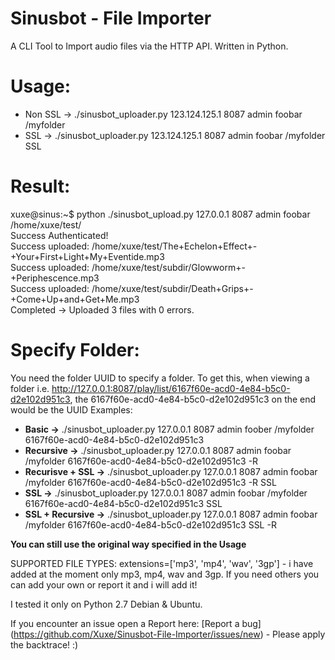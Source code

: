 # Sinusbot - File Importer
A CLI Tool to Import audio files via the HTTP API. Written in Python.

# Usage:

- Non SSL -> ./sinusbot_uploader.py 123.124.125.1 8087 admin foobar /myfolder
- SSL -> ./sinusbot_uploader.py 123.124.125.1 8087 admin foobar /myfolder SSL

# Result:

xuxe@sinus:~$ python ./sinusbot_upload.py 127.0.0.1 8087 admin foobar /home/xuxe/test/ </br>
Success Authenticated! </br>
Success uploaded: /home/xuxe/test/The+Echelon+Effect+-+Your+First+Light+My+Eventide.mp3 </br>
Success uploaded: /home/xuxe/test/subdir/Glowworm+-+Periphescence.mp3 </br>
Success uploaded: /home/xuxe/test/subdir/Death+Grips+-+Come+Up+and+Get+Me.mp3 </br>
Completed -> Uploaded 3 files with 0 errors. </br>

# Specify Folder:
You need the folder UUID to specify a folder.
To get this, when viewing a folder i.e. http://127.0.0.1:8087/play/list/6167f60e-acd0-4e84-b5c0-d2e102d951c3, the 6167f60e-acd0-4e84-b5c0-d2e102d951c3 on the end would be the UUID
Examples:
- **Basic ->** ./sinusbot_uploader.py 127.0.0.1 8087 admin foober /myfolder 6167f60e-acd0-4e84-b5c0-d2e102d951c3
- **Recursive ->** ./sinusbot_uploader.py 127.0.0.1 8087 admin foobar /myfolder 6167f60e-acd0-4e84-b5c0-d2e102d951c3 -R
- **Recurisve + SSL ->** ./sinusbot_uploader.py 127.0.0.1 8087 admin foobar /myfolder 6167f60e-acd0-4e84-b5c0-d2e102d951c3 -R SSL
- **SSL ->** ./sinusbot_uploader.py 127.0.0.1 8087 admin foobar /myfolder 6167f60e-acd0-4e84-b5c0-d2e102d951c3 SSL
- **SSL + Recursive ->** ./sinusbot_uploader.py 127.0.0.1 8087 admin foobar /myfolder 6167f60e-acd0-4e84-b5c0-d2e102d951c3 SSL -R

**You can still use the original way specified in the Usage**



SUPPORTED FILE TYPES: extensions=['mp3', 'mp4', 'wav', '3gp'] - i have added at the moment only mp3, mp4, wav and 3gp. If you need others you can add your own or report it and i will add it! 

I tested it only on Python 2.7 Debian & Ubuntu. 

If you encounter an issue open a Report here: [Report a bug] (https://github.com/Xuxe/Sinusbot-File-Importer/issues/new) - Please apply the backtrace! :)
